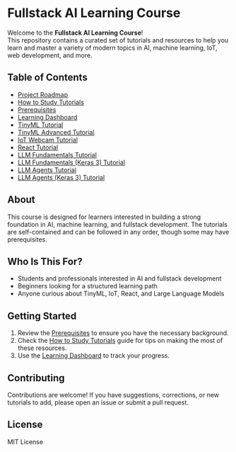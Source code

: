 # Fullstack AI Learning Course

Welcome to the **Fullstack AI Learning Course**!  
This repository contains a curated set of tutorials and resources to help you learn and master a variety of modern topics in AI, machine learning, IoT, web development, and more.

## Table of Contents

- [Project Roadmap](PROJECT_ROADMAP.md)
- [How to Study Tutorials](HOW_TO_STUDY_TUTORIALS.md)
- [Prerequisites](PREREQUISITES_TUTORIAL.md)
- [Learning Dashboard](LEARNING_DASHBOARD.html)
- [TinyML Tutorial](TINYML_TUTORIAL.md)
- [TinyML Advanced Tutorial](TINYML_ADVANCED_TUTORIAL.md)
- [IoT Webcam Tutorial](IOT_WEBCAM_TUTORIAL.md)
- [React Tutorial](REACT_TUTORIAL.md)
- [LLM Fundamentals Tutorial](LLM_FUNDAMENTALS_TUTORIAL.md)
- [LLM Fundamentals (Keras 3) Tutorial](LLM_FUNDAMENTALS_KERAS3_TUTORIAL.md)
- [LLM Agents Tutorial](LLM_AGENTS_TUTORIAL.md)
- [LLM Agents (Keras 3) Tutorial](LLM_AGENTS_KERAS3_TUTORIAL.md)

## About

This course is designed for learners interested in building a strong foundation in AI, machine learning, and fullstack development. The tutorials are self-contained and can be followed in any order, though some may have prerequisites.

## Who Is This For?

- Students and professionals interested in AI and fullstack development
- Beginners looking for a structured learning path
- Anyone curious about TinyML, IoT, React, and Large Language Models

## Getting Started

1. Review the [Prerequisites](PREREQUISITES_TUTORIAL.md) to ensure you have the necessary background.
2. Check the [How to Study Tutorials](HOW_TO_STUDY_TUTORIALS.md) guide for tips on making the most of these resources.
3. Use the [Learning Dashboard](LEARNING_DASHBOARD.html) to track your progress.

## Contributing

Contributions are welcome! If you have suggestions, corrections, or new tutorials to add, please open an issue or submit a pull request.

## License

MIT License
